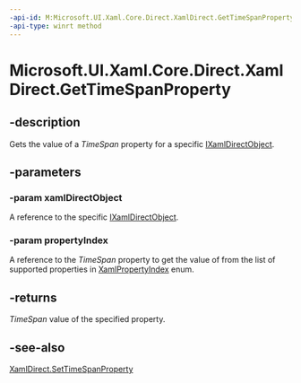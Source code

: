```yaml
---
-api-id: M:Microsoft.UI.Xaml.Core.Direct.XamlDirect.GetTimeSpanProperty(Microsoft.UI.Xaml.Core.Direct.IXamlDirectObject,Microsoft.UI.Xaml.Core.Direct.XamlPropertyIndex)
-api-type: winrt method
---
```


<!-- Method syntax.
public TimeSpan XamlDirect.GetTimeSpanProperty(IXamlDirectObject xamlDirectObject, XamlPropertyIndex propertyIndex)
-->

# Microsoft.UI.Xaml.Core.Direct.XamlDirect.GetTimeSpanProperty

## -description
Gets the value of a _TimeSpan_ property for a specific [IXamlDirectObject](ixamldirectobject.md).

## -parameters
### -param xamlDirectObject
A reference to the specific [IXamlDirectObject](ixamldirectobject.md).

### -param propertyIndex
A reference to the _TimeSpan_ property to get the value of from the list of supported properties in [XamlPropertyIndex](xamlpropertyindex.md) enum.

## -returns
_TimeSpan_ value of the specified property.

## -see-also
[XamlDirect.SetTimeSpanProperty](xamldirect_settimespanproperty_1553463772.md)
